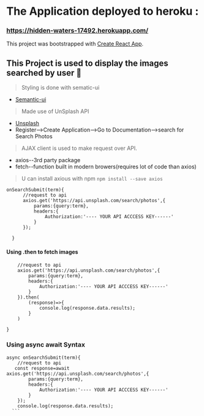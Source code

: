 # The Application deployed to heroku :
### https://hidden-waters-17492.herokuapp.com/


This project was bootstrapped with [Create React App](https://github.com/facebook/create-react-app).

## This Project is used to display the images searched by user :rocket:

>Styling is done with sematic-ui
* [Semantic-ui](https://semantic-ui.com/)

>Made use of UnSplash API
* [Unsplash](https://unsplash.com/developers)
* Register-->Create Application-->Go to Documentation-->search for Search Photos

>AJAX client is used to make request over API.
* axios--3rd party package
* fetch--function built in modern browers(requires lot of code than axios)

>U can install axious with npm
`npm install --save axios`

```
onSearchSubmit(term){
      //request to api
      axios.get('https://api.unsplash.com/search/photos',{
          params:{query:term},
          headers:{
              Authorization:'---- YOUR API ACCCESS KEY------'
          }
      });
      
  }
  ```

  #### Using .then to fetch images 
  ```  onSearchSubmit(term){
      //request to api
      axios.get('https://api.unsplash.com/search/photos',{
          params:{query:term},
          headers:{
              Authorization:'---- YOUR API ACCCESS KEY------'
          }
      }).then(
          (response)=>{
              console.log(response.data.results);
          }
      )
      
  }
  ```

  ### Using async await Syntax
  ```
  async onSearchSubmit(term){
      //request to api
     const response=await axios.get('https://api.unsplash.com/search/photos',{
          params:{query:term},
          headers:{
              Authorization:'---- YOUR API ACCCESS KEY------'
          }
      });
      console.log(response.data.results);
    ```  


